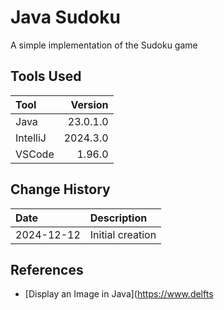 # Java Sudoku
A simple implementation of the Sudoku game
## Tools Used

| Tool     |  Version |
|:---------|---------:|
| Java     | 23.0.1.0 |
| IntelliJ | 2024.3.0 |
| VSCode   |   1.96.0 |

## Change History

| Date       | Description      |
|:-----------|:-----------------|
| 2024-12-12 | Initial creation |

## References
* [Display an Image in Java](https://www.delfts
